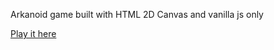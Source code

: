 Arkanoid game built with HTML 2D Canvas and vanilla js only

[Play it here](https://rococtz.github.io/arkanoid-vanilla-js/)
